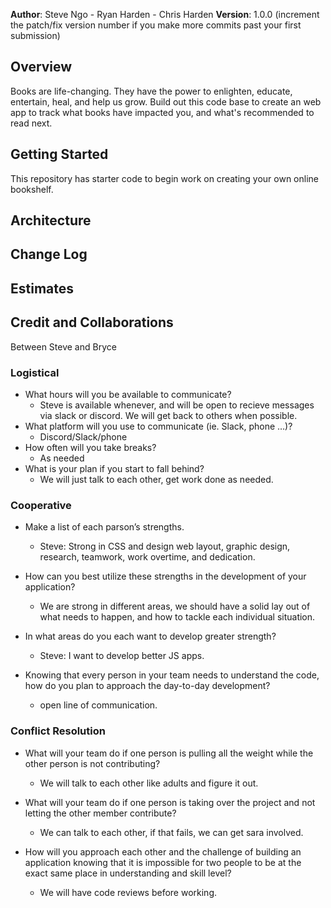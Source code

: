 **Author**: Steve Ngo - Ryan Harden - Chris Harden
**Version**: 1.0.0 (increment the patch/fix version number if you make more commits past your first submission)

## Overview
Books are life-changing. They have the power to enlighten, educate, entertain, heal, and help us grow. Build out this code base to create an web app to track what books have impacted you, and what's recommended to read next.

## Getting Started
This repository has starter code to begin work on creating your own online bookshelf.

## Architecture
<!-- Provide a detailed description of the application design. What technologies (languages, libraries, etc) you're using, and any other relevant design information. -->

## Change Log
<!-- Use this area to document the iterative changes made to your application as each feature is successfully implemented. Use time stamps. Here's an example:

01-01-2001 4:59pm - Application now has a fully-functional express server, with a GET route for the location resource. -->

## Estimates
<!-- See below -->

## Credit and Collaborations

Between Steve and Bryce

### Logistical

- What hours will you be available to communicate?
  - Steve is available whenever, and will be open to recieve messages via slack or discord. We will get back to others when possible.
- What platform will you use to communicate (ie. Slack, phone …)?
  - Discord/Slack/phone
- How often will you take breaks?
  - As needed
- What is your plan if you start to fall behind?
  - We will just talk to each other, get work done as needed.

### Cooperative

- Make a list of each parson’s strengths.
  - Steve: Strong in CSS and design web layout, graphic design, research, teamwork, work overtime, and dedication.

- How can you best utilize these strengths in the development of your application?
  - We are strong in different areas, we should have a solid lay out of what needs to happen, and how to tackle each individual situation.

- In what areas do you each want to develop greater strength?
  - Steve: I want to develop better JS apps.
  
- Knowing that every person in your team needs to understand the code, how do you plan to approach the day-to-day development?
  - open line of communication.

### Conflict Resolution

- What will your team do if one person is pulling all the weight while the other person is not contributing?
  - We will talk to each other like adults and figure it out.

- What will your team do if one person is taking over the project and not letting the other member contribute?
  - We can talk to each other, if that fails, we can get sara involved.

- How will you approach each other and the challenge of building an application knowing that it is impossible for two people to be at the exact same place in understanding and skill level?
  - We will have code reviews before working.